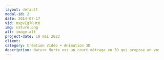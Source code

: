 ```yaml
---
layout: default
modal-id: 2
date: 2014-07-17
vid: mxpvEg7RHt0
img: nature.png
alt: image-alt
project-date: 19 mai 2023
client: 
category: Création Vidéo + Animation 3D
description: Nature Morte est un court métrage en 3D qui propose un voyage visuel à travers les extrêmes de la nature, illustrant la transition de la quiétude à la destruction.
---
```

